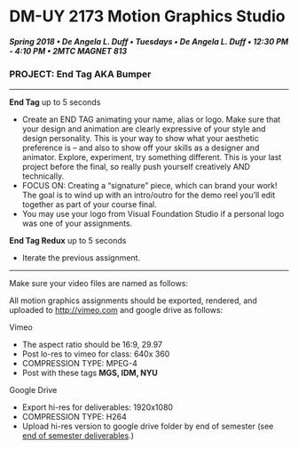 # DM-UY 2173 Motion Graphics Studio

##### Spring 2018 • De Angela L. Duff • Tuesdays • De Angela L. Duff • 12:30 PM - 4:10 PM • 2MTC MAGNET 813

### PROJECT: End Tag AKA Bumper
 ---

**End Tag**	up to 5 seconds	
* Create an END TAG animating your name, alias or logo. Make sure that your design and animation are clearly expressive of your style and design personality. This is your way to show what your aesthetic preference is – and also to show off your skills as a designer and animator. Explore, experiment, try something different. This is your last project before the final, so really push yourself creatively AND technically.
* FOCUS ON: Creating a “signature” piece, which can brand your work! The goal is to wind up with an intro/outro for the demo reel you’ll edit together as part of your course final.
* You may use your logo from Visual Foundation Studio if a personal logo was one of your assignments.


**End Tag Redux** up to 5 seconds	
* Iterate the previous assignment.

---

Make sure your video files are named as follows:

All motion graphics assignments should be exported, rendered, and uploaded to http://vimeo.com and google drive as follows:

Vimeo
* The aspect ratio should be 16:9, 29.97
* Post lo-res to vimeo for class: 640x 360
* COMPRESSION TYPE: MPEG-4
* Post with these tags **MGS, IDM, NYU**

Google Drive
* Export hi-res for deliverables: 1920x1080
* COMPRESSION TYPE: H264
* Upload hi-res version to google drive folder by end of semester (see [end of semester deliverables](end_of_semester_deliverables.md).)
